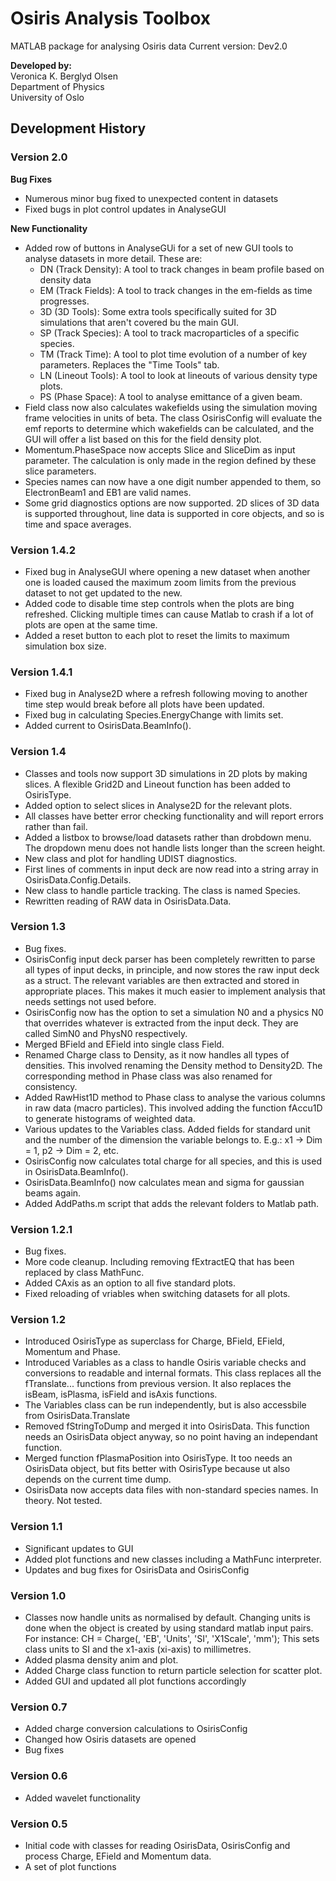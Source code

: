 
# Osiris Analysis Toolbox
MATLAB package for analysing Osiris data
Current version: Dev2.0

**Developed by:**<br>
Veronica K. Berglyd Olsen<br>
Department of Physics<br>
University of Oslo

## Development History

### Version 2.0

**Bug Fixes**
* Numerous minor bug fixed to unexpected content in datasets
* Fixed bugs in plot control updates in AnalyseGUI

**New Functionality**
* Added row of buttons in AnalyseGUi for a set of new GUI tools to analyse datasets in more detail. These are:
    * DN (Track Density): A tool to track changes in beam profile based on density data
    * EM (Track Fields):  A tool to track changes in the em-fields as time progresses.
    * 3D (3D Tools):      Some extra tools specifically suited for 3D simulations that aren't covered bu the main GUI.
    * SP (Track Species): A tool to track macroparticles of a specific species.
    * TM (Track Time):    A tool to plot time evolution of a number of key parameters. Replaces the "Time Tools" tab.
    * LN (Lineout Tools): A tool to look at lineouts of various density type plots.
    * PS (Phase Space):   A tool to analyse emittance of a given beam.
* Field class now also calculates wakefields using the simulation moving frame velocities in units of beta. The class OsirisConfig will evaluate the emf reports to determine which wakefields can be calculated, and the GUI will offer a list based on this for the field density plot.
* Momentum.PhaseSpace now accepts Slice and SliceDim as input parameter. The calculation is only made in the region defined by these slice parameters.
* Species names can now have a one digit number appended to them, so ElectronBeam1 and EB1 are valid names.
* Some grid diagnostics options are now supported. 2D slices of 3D data is supported throughout, line data is supported in core objects, and so is time and space averages.

### Version 1.4.2
* Fixed bug in AnalyseGUI where opening a new dataset when another one is loaded caused the maximum zoom limits from the previous dataset to not get updated to the new.
* Added code to disable time step controls when the plots are bing refreshed. Clicking multiple times can cause Matlab to crash if a lot of plots are open at the same time.
* Added a reset button to each plot to reset the limits to maximum simulation box size.

### Version 1.4.1
* Fixed bug in Analyse2D where a refresh following moving to another time step would break before all plots have been updated.
* Fixed bug in calculating Species.EnergyChange with limits set.
* Added current to OsirisData.BeamInfo().

### Version 1.4
* Classes and tools now support 3D simulations in 2D plots by making slices. A flexible Grid2D and Lineout function has been added to OsirisType.
* Added option to select slices in Analyse2D for the relevant plots.
* All classes have better error checking functionality and will report errors rather than fail.
* Added a listbox to browse/load datasets rather than drobdown menu. The dropdown menu does not handle lists longer than the screen height.
* New class and plot for handling UDIST diagnostics.
* First lines of comments in input deck are now read into a string array in OsirisData.Config.Details.
* New class to handle particle tracking. The class is named Species.
* Rewritten reading of RAW data in OsirisData.Data.

### Version 1.3
* Bug fixes.
* OsirisConfig input deck parser has been completely rewritten to parse all types of input decks, in principle, and now stores the raw input deck as a struct. The relevant variables are then extracted and stored in appropriate places. This makes it much easier to implement analysis that needs settings not used before.
* OsirisConfig now has the option to set a simulation N0 and a physics N0 that overrides whatever is extracted from the input deck. They are called SimN0 and PhysN0 respectively.
* Merged BField and EField into single class Field.
* Renamed Charge class to Density, as it now handles all types of densities. This involved renaming the Density method to Density2D. The corresponding method in Phase class was also renamed for consistency.
* Added RawHist1D method to Phase class to analyse the various columns in raw data (macro particles). This involved adding the function fAccu1D to generate histograms of weighted data.
* Various updates to the Variables class. Added fields for standard unit and the number of the dimension the variable belongs to. E.g.: x1 -> Dim = 1, p2 -> Dim = 2, etc.
* OsirisConfig now calculates total charge for all species, and this is used in OsirisData.BeamInfo().
* OsirisData.BeamInfo() now calculates mean and sigma for gaussian beams again.
* Added AddPaths.m script that adds the relevant folders to Matlab path.

### Version 1.2.1
* Bug fixes.
* More code cleanup. Including removing fExtractEQ that has been replaced by class MathFunc.
* Added CAxis as an option to all five standard plots.
* Fixed reloading of vriables when switching datasets for all plots.

### Version 1.2
* Introduced OsirisType as superclass for Charge, BField, EField, Momentum and Phase.
* Introduced Variables as a class to handle Osiris variable checks and conversions to readable and internal formats. This class replaces all the fTranslate... functions from previous version. It also replaces the isBeam, isPlasma, isField and isAxis functions.
* The Variables class can be run independently, but is also accessbile from OsirisData.Translate
* Removed fStringToDump and merged it into OsirisData. This function needs an OsirisData object anyway, so no point having an independant function.
* Merged function fPlasmaPosition into OsirisType. It too needs an OsirisData object, but fits better with OsirisType because ut also depends on the current time dump.
* OsirisData now accepts data files with non-standard species names. In theory. Not tested.

### Version 1.1
* Significant updates to GUI
* Added plot functions and new classes including a MathFunc interpreter.
* Updates and bug fixes for OsirisData and OsirisConfig

### Version 1.0
* Classes now handle units as normalised by default. Changing units is done when the object is created by using standard matlab input pairs. For instance: CH = Charge(<Data object>, 'EB', 'Units', 'SI', 'X1Scale', 'mm'); This sets class units to SI and the x1-axis (xi-axis) to millimetres.
* Added plasma density anim and plot.
* Added Charge class function to return particle selection for scatter plot.
* Added GUI and updated all plot functions accordingly

### Version 0.7
* Added charge conversion calculations to OsirisConfig
* Changed how Osiris datasets are opened
* Bug fixes

### Version 0.6
* Added wavelet functionality

### Version 0.5
* Initial code with classes for reading OsirisData, OsirisConfig and process Charge, EField and Momentum data.
* A set of plot functions
